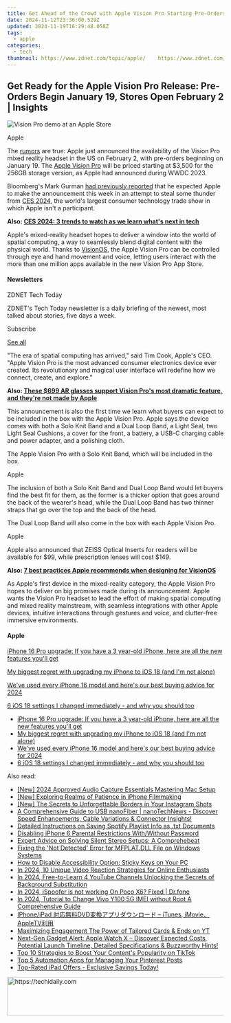 ```yaml
---
title: Get Ahead of the Crowd with Apple Vision Pro Starting Pre-Orders January 19, In-Store Arrival Feb 2 | Latest Info via ZDNet
date: 2024-11-12T23:36:00.529Z
updated: 2024-11-19T16:29:48.058Z
tags:
  - apple
categories:
  - tech
thumbnail: https://www.zdnet.com/topic/apple/    https://www.zdnet.com/a/img/resize/9395d2f67e7d175ff978d4c68136d35463f55059/2023/12/20/5a4e07db-97aa-43ec-b123-e170ed6c16be/77e90237-7c03-4f69-953f-2cc91a249160-2880x1620.jpg?width=170&height=96&fit=crop&auto=webp
---
```


## Get Ready for the Apple Vision Pro Release: Pre-Orders Begin January 19, Stores Open February 2 | Insights

![Vision Pro demo at an Apple Store](https://www.zdnet.com/a/img/resize/ccf7252b549738d6070f5231024fa00e1eac0389/2023/12/20/5a4e07db-97aa-43ec-b123-e170ed6c16be/77e90237-7c03-4f69-953f-2cc91a249160-2880x1620.jpg?auto=webp&width=1280)

Apple

The [rumors](https://www.zdnet.com/article/apples-vision-pro-may-launch-in-february-with-its-most-sophisticated-buying-process-yet/) are true: Apple just announced the availability of the Vision Pro mixed reality headset in the US on February 2, with pre-orders beginning on January 19\. The [Apple Vision Pro](https://www.zdnet.com/article/apple-vision-pro-first-take-3-reasons-this-changes-everything/) will be priced starting at $3,500 for the 256GB storage version, as Apple had announced during WWDC 2023\. 

Bloomberg's Mark Gurman [had previously reported](https://www.zdnet.com/article/apple-expected-to-make-a-big-vision-pro-announcement-any-minute-now/) that he expected Apple to make the announcement this week in an attempt to steal some thunder from [CES 2024](https://www.zdnet.com/collection/ces-2024-whats-next-in-tech/), the world's largest consumer technology trade show in which Apple isn't a participant. 

**Also: [CES 2024: 3 trends to watch as we learn what's next in tech](https://www.zdnet.com/article/ces-2024-3-trends-to-watch/)**

Apple's mixed-reality headset hopes to deliver a window into the world of spatial computing, a way to seamlessly blend digital content with the physical world. Thanks to [VisionOS](https://www.zdnet.com/article/inside-visionos-17-things-developers-need-to-know-right-now/), the Apple Vision Pro can be controlled through eye and hand movement and voice, letting users interact with the more than one million apps available in the new Vision Pro App Store. 

#### Newsletters

ZDNET Tech Today

ZDNET's Tech Today newsletter is a daily briefing of the newest, most talked about stories, five days a week.

 Subscribe

[See all](https://www.zdnet.com/newsletters/)

"The era of spatial computing has arrived," said Tim Cook, Apple's CEO. "Apple Vision Pro is the most advanced consumer electronics device ever created. Its revolutionary and magical user interface will redefine how we connect, create, and explore."

**Also: [These $699 AR glasses support Vision Pro's most dramatic feature, and they're not made by Apple](https://www.zdnet.com/article/these-699-ar-glasses-support-vision-pros-most-dramatic-feature-and-theyre-not-made-by-apple/)**

This announcement is also the first time we learn what buyers can expect to be included in the box with the Apple Vision Pro. Apple says the device comes with both a Solo Knit Band and a Dual Loop Band, a Light Seal, two Light Seal Cushions, a cover for the front, a battery, a USB-C charging cable and power adapter, and a polishing cloth. 

The Apple Vision Pro with a Solo Knit Band, which will be included in the box. 

Apple

The inclusion of both a Solo Knit Band and Dual Loop Band would let buyers find the best fit for them, as the former is a thicker option that goes around the back of the wearer's head, while the Dual Loop Band has two thinner straps that go over the top and the back of the head.

The Dual Loop Band will also come in the box with each Apple Vision Pro.

Apple

Apple also announced that ZEISS Optical Inserts for readers will be available for $99, while prescription lenses will cost $149\. 

**Also: [7 best practices Apple recommends when designing for VisionOS](https://www.zdnet.com/article/7-best-practices-apple-recommends-when-designing-for-visionos/)**

As Apple's first device in the mixed-reality category, the Apple Vision Pro hopes to deliver on big promises made during its announcement. Apple wants the Vision Pro headset to lead the effort of making spatial computing and mixed reality mainstream, with seamless integrations with other Apple devices, intuitive interactions through gestures and voice, and clutter-free immersive environments. 

#### Apple

[iPhone 16 Pro upgrade: If you have a 3 year-old iPhone, here are all the new features you'll get](https://www.zdnet.com/article/iphone-16-pro-and-pro-max-hands-on/ "iPhone 16 Pro upgrade: If you have a 3 year-old iPhone, here are all the new features you'll get")

[My biggest regret with upgrading my iPhone to iOS 18 (and I'm not alone)](https://www.zdnet.com/article/my-biggest-regret-with-upgrading-my-iphone-to-ios-18-and-im-not-alone/ "My biggest regret with upgrading my iPhone to iOS 18 (and I'm not alone)")

[We've used every iPhone 16 model and here's our best buying advice for 2024](https://www.zdnet.com/article/iphone-16-pro-max-buying-advice-2024/ "We've used every iPhone 16 model and here's our best buying advice for 2024")

[6 iOS 18 settings I changed immediately - and why you should too](https://www.zdnet.com/article/6-ios-18-settings-i-changed-immediately-and-why-you-should-too/ "6 iOS 18 settings I changed immediately - and why you should too")

* [iPhone 16 Pro upgrade: If you have a 3 year-old iPhone, here are all the new features you'll get](https://www.zdnet.com/article/iphone-16-pro-and-pro-max-hands-on/ "iPhone 16 Pro upgrade: If you have a 3 year-old iPhone, here are all the new features you'll get")
* [My biggest regret with upgrading my iPhone to iOS 18 (and I'm not alone)](https://www.zdnet.com/article/my-biggest-regret-with-upgrading-my-iphone-to-ios-18-and-im-not-alone/ "My biggest regret with upgrading my iPhone to iOS 18 (and I'm not alone)")
* [We've used every iPhone 16 model and here's our best buying advice for 2024](https://www.zdnet.com/article/iphone-16-pro-max-buying-advice-2024/ "We've used every iPhone 16 model and here's our best buying advice for 2024")
* [6 iOS 18 settings I changed immediately - and why you should too](https://www.zdnet.com/article/6-ios-18-settings-i-changed-immediately-and-why-you-should-too/ "6 iOS 18 settings I changed immediately - and why you should too")

<ins class="adsbygoogle"
     style="display:block"
     data-ad-format="autorelaxed"
     data-ad-client="ca-pub-7571918770474297"
     data-ad-slot="1223367746"></ins>

<ins class="adsbygoogle"
     style="display:block"
     data-ad-client="ca-pub-7571918770474297"
     data-ad-slot="8358498916"
     data-ad-format="auto"
     data-full-width-responsive="true"></ins>

<span class="atpl-alsoreadstyle">Also read:</span>
<div><ul>
<li><a href="https://screen-video-capture.techidaily.com/new-2024-approved-audio-capture-essentials-mastering-mac-setup/"><u>[New] 2024 Approved Audio Capture Essentials Mastering Mac Setup</u></a></li>
<li><a href="https://digital-screen-recording.techidaily.com/new-exploring-realms-of-patience-in-iphone-filmmaking/"><u>[New] Exploring Realms of Patience in iPhone Filmmaking</u></a></li>
<li><a href="https://instagram-clips.techidaily.com/new-the-secrets-to-unforgettable-borders-in-your-instagram-shots/"><u>[New] The Secrets to Unforgettable Borders in Your Instagram Shots</u></a></li>
<li><a href="https://techtrends.techidaily.com/a-comprehensive-guide-to-usb-nanofiber-nanotechnews-discover-speed-enhancements-cable-variations-and-connector-insights/"><u>A Comprehensive Guide to USB nanoFiber | nanoTechNews - Discover Speed Enhancements, Cable Variations & Connector Insights!</u></a></li>
<li><a href="https://techtrends.techidaily.com/detailed-instructions-on-saving-spotify-playlist-info-as-txt-documents/"><u>Detailed Instructions on Saving Spotify Playlist Info as .txt Documents</u></a></li>
<li><a href="https://ios-unlock.techidaily.com/disabling-iphone-6-parental-restrictions-withwithout-password-by-drfone-ios/"><u>Disabling iPhone 6 Parental Restrictions With/Without Password</u></a></li>
<li><a href="https://techtrends.techidaily.com/expert-advice-on-solving-silent-stereo-setups-a-comprehebeat/"><u>Expert Advice on Solving Silent Stereo Setups: A Comprehebeat</u></a></li>
<li><a href="https://techtrends.techidaily.com/fixing-the-not-detected-error-for-mfplatdll-file-on-windows-systems/"><u>Fixing the 'Not Detected' Error for MFPLAT.DLL File on Windows Systems</u></a></li>
<li><a href="https://techtrends.techidaily.com/how-to-disable-accessibility-option-sticky-keys-on-your-pc/"><u>How to Disable Accessibility Option: Sticky Keys on Your PC</u></a></li>
<li><a href="https://youtube-videos.techidaily.com/in-2024-10-unique-video-reaction-strategies-for-online-enthusiasts/"><u>In 2024, 10 Unique Video Reaction Strategies for Online Enthusiasts</u></a></li>
<li><a href="https://youtube-help.techidaily.com/in-2024-free-to-learn-4-youtube-channels-unlocking-the-secrets-of-background-substitution/"><u>In 2024, Free-to-Learn 4 YouTube Channels Unlocking the Secrets of Background Substitution</u></a></li>
<li><a href="https://phone-solutions.techidaily.com/in-2024-ispoofer-is-not-working-on-poco-x6-fixed-drfone-by-drfone-virtual-android/"><u>In 2024, iSpoofer is not working On Poco X6? Fixed | Dr.fone</u></a></li>
<li><a href="https://sim-unlock.techidaily.com/in-2024-tutorial-to-change-vivo-y100-5g-imei-without-root-a-comprehensive-guide-by-drfone-android/"><u>In 2024, Tutorial to Change Vivo Y100 5G IMEI without Root A Comprehensive Guide</u></a></li>
<li><a href="https://vp-tips.techidaily.com/iphoneipad-dvd-itunes-imovieappletv/"><u>IPhone/iPad 対応無料DVD変換アプリダウンロード – iTunes, iMovie、AppleTV利用</u></a></li>
<li><a href="https://youtube-clips.techidaily.com/maximizing-engagement-the-power-of-tailored-cards-and-ends-on-yt/"><u>Maximizing Engagement The Power of Tailored Cards & Ends on YT</u></a></li>
<li><a href="https://techtrends.techidaily.com/next-gen-gadget-alert-apple-watch-x-discover-expected-costs-potential-launch-timeline-detailed-specifications-and-buzzworthy-hints/"><u>Next-Gen Gadget Alert: Apple Watch X – Discover Expected Costs, Potential Launch Timeline, Detailed Specifications & Buzzworthy Hints!</u></a></li>
<li><a href="https://techtrends.techidaily.com/top-10-strategies-to-boost-your-contents-popularity-on-tiktok/"><u>Top 10 Strategies to Boost Your Content's Popularity on TikTok</u></a></li>
<li><a href="https://techtrends.techidaily.com/top-5-automation-apps-for-managing-your-pinterest-posts/"><u>Top 5 Automation Apps for Managing Your Pinterest Posts</u></a></li>
<li><a href="https://techtrends.techidaily.com/top-rated-ipad-offers-exclusive-savings-today/"><u>Top-Rated iPad Offers - Exclusive Savings Today!</u></a></li>
</ul></div>

<!-- affiliate ads begin -->
<a href="https://aligracehair.sjv.io/c/5597632/2047366/19272" target="_top" id="2047366">
  <img src="//a.impactradius-go.com/display-ad/19272-2047366" border="0" alt="https://techidaily.com" width="728" height="90"/>
</a>
<img height="0" width="0" src="https://aligracehair.sjv.io/i/5597632/2047366/19272" style="position:absolute;visibility:hidden;" border="0" />
<!-- affiliate ads end -->

